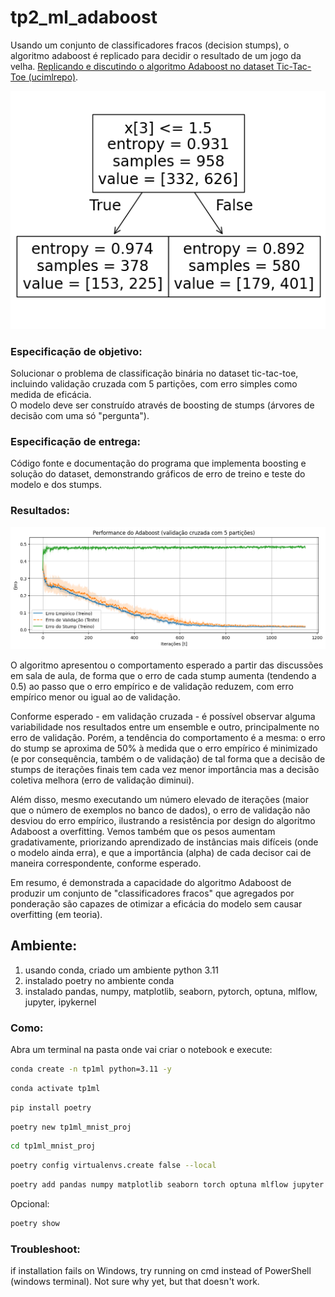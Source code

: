 # tp2_ml_adaboost 

Usando um conjunto de classificadores fracos (decision stumps), o algoritmo adaboost é replicado para decidir o resultado de um jogo da velha.
[Replicando e discutindo o algoritmo Adaboost no dataset Tic-Tac-Toe (ucimlrepo)](https://github.com/Alexandre-Caldeira/tp2_ml_adaboost/blob/main/tp2_ml2_Alexandre_Gomes_Caldeira.ipynb).

![Decision stump](https://raw.githubusercontent.com/Alexandre-Caldeira/tp2_ml_adaboost/main/stump.png)

### Especificação de objetivo:
Solucionar o problema de classificação binária no dataset tic-tac-toe, incluindo validação cruzada com 5 partições, com erro simples como medida de eficácia. <br>
O modelo deve ser construído através de boosting de stumps (árvores de decisão com uma só "pergunta").

### Especificação de entrega:
Código fonte e documentação do programa que implementa boosting e solução do dataset, demonstrando gráficos de erro de treino e teste do modelo e dos stumps.

### Resultados:

![Resultados em gráfico de convergência](https://raw.githubusercontent.com/Alexandre-Caldeira/tp2_ml_adaboost/main/res.png)

O algoritmo apresentou o comportamento esperado a partir das discussões em sala de aula, de forma que o erro de cada stump aumenta (tendendo a 0.5) ao passo que o erro empírico e de validação reduzem, com erro empírico menor ou igual ao de validação.

Conforme esperado - em validação cruzada - é possível observar alguma variabilidade nos resultados entre um ensemble e outro, principalmente no erro de validação. Porém, a tendência do comportamento é a mesma: o erro do stump se aproxima de 50% à medida que o erro empírico é minimizado (e por consequência, também o de validação) de tal forma que a decisão de stumps de iterações finais tem cada vez menor importância mas a decisão coletiva melhora (erro de validação diminui).

Além disso, mesmo executando um número elevado de iterações (maior que o número de exemplos no banco de dados), o erro de validação não desviou do erro empírico, ilustrando a resistência por design do algoritmo Adaboost a overfitting. Vemos também que os pesos aumentam gradativamente, priorizando aprendizado de instâncias mais difíceis (onde o modelo ainda erra), e que a importância (alpha) de cada decisor cai de maneira correspondente, conforme esperado.

Em resumo, é demonstrada a capacidade do algoritmo Adaboost de produzir um conjunto de "classificadores fracos" que agregados por ponderação são capazes de otimizar a eficácia do modelo sem causar overfitting (em teoria).

## Ambiente:
1. usando conda, criado um ambiente python 3.11
2. instalado poetry no ambiente conda
3. instalado pandas, numpy, matplotlib, seaborn, pytorch, optuna, mlflow, jupyter, ipykernel

### Como:

Abra um terminal na pasta onde vai criar o notebook e execute:

``` bash 
conda create -n tp1ml python=3.11 -y
```

``` bash 
conda activate tp1ml
```

``` bash 
pip install poetry
```

``` bash 
poetry new tp1ml_mnist_proj
```


``` bash 
cd tp1ml_mnist_proj
```

``` bash 
poetry config virtualenvs.create false --local
```

``` bash 
poetry add pandas numpy matplotlib seaborn torch optuna mlflow jupyter ipykernel tensorboard
```

Opcional:

``` bash 
poetry show
``` 

### Troubleshoot: 
if installation fails on Windows, try running on cmd instead of PowerShell (windows terminal). Not sure why yet, but  that doesn't work.
